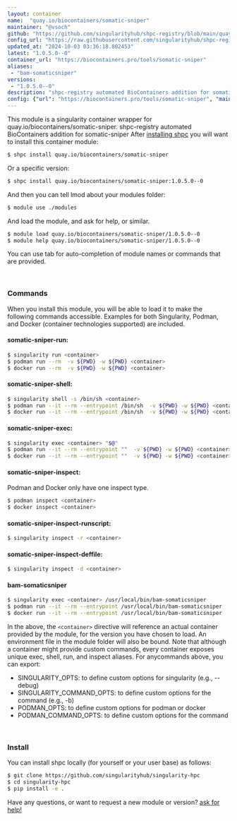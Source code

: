 ```yaml
---
layout: container
name:  "quay.io/biocontainers/somatic-sniper"
maintainer: "@vsoch"
github: "https://github.com/singularityhub/shpc-registry/blob/main/quay.io/biocontainers/somatic-sniper/container.yaml"
config_url: "https://raw.githubusercontent.com/singularityhub/shpc-registry/main/quay.io/biocontainers/somatic-sniper/container.yaml"
updated_at: "2024-10-03 03:36:18.802453"
latest: "1.0.5.0--0"
container_url: "https://biocontainers.pro/tools/somatic-sniper"
aliases:
 - "bam-somaticsniper"
versions:
 - "1.0.5.0--0"
description: "shpc-registry automated BioContainers addition for somatic-sniper"
config: {"url": "https://biocontainers.pro/tools/somatic-sniper", "maintainer": "@vsoch", "description": "shpc-registry automated BioContainers addition for somatic-sniper", "latest": {"1.0.5.0--0": "sha256:b6daa77742e40e6a28c7172f952e26e7d41d913cec32c140bb74f215f65f0b4f"}, "tags": {"1.0.5.0--0": "sha256:b6daa77742e40e6a28c7172f952e26e7d41d913cec32c140bb74f215f65f0b4f"}, "docker": "quay.io/biocontainers/somatic-sniper", "aliases": {"bam-somaticsniper": "/usr/local/bin/bam-somaticsniper"}}
---
```


This module is a singularity container wrapper for quay.io/biocontainers/somatic-sniper.
shpc-registry automated BioContainers addition for somatic-sniper
After [installing shpc](#install) you will want to install this container module:


```bash
$ shpc install quay.io/biocontainers/somatic-sniper
```

Or a specific version:

```bash
$ shpc install quay.io/biocontainers/somatic-sniper:1.0.5.0--0
```

And then you can tell lmod about your modules folder:

```bash
$ module use ./modules
```

And load the module, and ask for help, or similar.

```bash
$ module load quay.io/biocontainers/somatic-sniper/1.0.5.0--0
$ module help quay.io/biocontainers/somatic-sniper/1.0.5.0--0
```

You can use tab for auto-completion of module names or commands that are provided.

<br>

### Commands

When you install this module, you will be able to load it to make the following commands accessible.
Examples for both Singularity, Podman, and Docker (container technologies supported) are included.

#### somatic-sniper-run:

```bash
$ singularity run <container>
$ podman run --rm  -v ${PWD} -w ${PWD} <container>
$ docker run --rm  -v ${PWD} -w ${PWD} <container>
```

#### somatic-sniper-shell:

```bash
$ singularity shell -s /bin/sh <container>
$ podman run --it --rm --entrypoint /bin/sh  -v ${PWD} -w ${PWD} <container>
$ docker run --it --rm --entrypoint /bin/sh  -v ${PWD} -w ${PWD} <container>
```

#### somatic-sniper-exec:

```bash
$ singularity exec <container> "$@"
$ podman run --it --rm --entrypoint ""  -v ${PWD} -w ${PWD} <container> "$@"
$ docker run --it --rm --entrypoint ""  -v ${PWD} -w ${PWD} <container> "$@"
```

#### somatic-sniper-inspect:

Podman and Docker only have one inspect type.

```bash
$ podman inspect <container>
$ docker inspect <container>
```

#### somatic-sniper-inspect-runscript:

```bash
$ singularity inspect -r <container>
```

#### somatic-sniper-inspect-deffile:

```bash
$ singularity inspect -d <container>
```


#### bam-somaticsniper

```bash
$ singularity exec <container> /usr/local/bin/bam-somaticsniper
$ podman run --it --rm --entrypoint /usr/local/bin/bam-somaticsniper   -v ${PWD} -w ${PWD} <container> -c " $@"
$ docker run --it --rm --entrypoint /usr/local/bin/bam-somaticsniper   -v ${PWD} -w ${PWD} <container> -c " $@"
```



In the above, the `<container>` directive will reference an actual container provided
by the module, for the version you have chosen to load. An environment file in the
module folder will also be bound. Note that although a container
might provide custom commands, every container exposes unique exec, shell, run, and
inspect aliases. For anycommands above, you can export:

 - SINGULARITY_OPTS: to define custom options for singularity (e.g., --debug)
 - SINGULARITY_COMMAND_OPTS: to define custom options for the command (e.g., -b)
 - PODMAN_OPTS: to define custom options for podman or docker
 - PODMAN_COMMAND_OPTS: to define custom options for the command

<br>

### Install

You can install shpc locally (for yourself or your user base) as follows:

```bash
$ git clone https://github.com/singularityhub/singularity-hpc
$ cd singularity-hpc
$ pip install -e .
```

Have any questions, or want to request a new module or version? [ask for help!](https://github.com/singularityhub/singularity-hpc/issues)